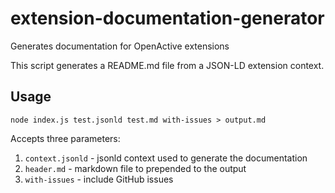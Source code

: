 # extension-documentation-generator
Generates documentation for OpenActive extensions

This script generates a README.md file from a JSON-LD extension context.

## Usage
`node index.js test.jsonld test.md with-issues > output.md`

Accepts three parameters:
1) `context.jsonld` - jsonld context used to generate the documentation
2) `header.md` - markdown file to prepended to the output
3) `with-issues` - include GitHub issues

